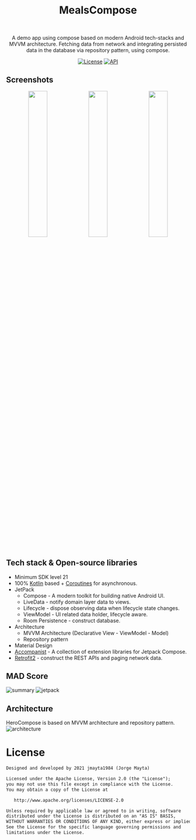 <h1 align="center">MealsCompose</h1></br>
<p align="center">  
A demo app using compose based on modern Android tech-stacks and MVVM architecture. Fetching data from network and integrating persisted data in the database via repository pattern, using compose.
</p>

<p align="center">
  <a href="https://opensource.org/licenses/Apache-2.0"><img alt="License" src="https://img.shields.io/badge/License-Apache%202.0-blue.svg"/></a>
  <a href="https://android-arsenal.com/api?level=21"><img alt="API" src="https://img.shields.io/badge/API-21%2B-brightgreen.svg?style=flat"/></a>
  </p>

## Screenshots
<p align="center">
<img src="https://user-images.githubusercontent.com/38768001/137116309-b4c44ef2-d2b9-40ad-b7dc-50b594a68c3a.png" width=32%"/>
<img src="https://user-images.githubusercontent.com/38768001/137116318-d5f78df0-35af-4226-8f35-a5df88a5a157.png" width=32%"/>
<img src="https://user-images.githubusercontent.com/38768001/137116322-8dc85b9f-62c9-4bc4-9d4f-c3d3b95d56dd.png" width=32%"/>
</p>

## Tech stack & Open-source libraries
- Minimum SDK level 21
- 100% [Kotlin](https://kotlinlang.org/) based + [Coroutines](https://github.com/Kotlin/kotlinx.coroutines) for asynchronous.
- JetPack
  - Compose - A modern toolkit for building native Android UI.
  - LiveData - notify domain layer data to views.
  - Lifecycle - dispose observing data when lifecycle state changes.
  - ViewModel - UI related data holder, lifecycle aware.
  - Room Persistence - construct database.
- Architecture
  - MVVM Architecture (Declarative View - ViewModel - Model)
  - Repository pattern
- Material Design
- [Accompanist](https://github.com/google/accompanist) - A collection of extension libraries for Jetpack Compose.
- [Retrofit2](https://github.com/square/retrofit) - construct the REST APIs and paging network data.

## MAD Score
![summary](https://user-images.githubusercontent.com/38768001/137116711-3761a96c-75d4-4a17-a9d6-19b1d9831f9c.png)
![jetpack](https://user-images.githubusercontent.com/38768001/137116709-83a26fc9-0125-4875-8077-c66a4bf5c44a.png)

## Architecture
HeroCompose is based on MVVM architecture and repository pattern.
![architecture](https://user-images.githubusercontent.com/38768001/134121196-9a278e99-fc4c-426a-a136-d564ebc2915d.png)

# License
```xml
Designed and developed by 2021 jmayta1984 (Jorge Mayta)

Licensed under the Apache License, Version 2.0 (the "License");
you may not use this file except in compliance with the License.
You may obtain a copy of the License at

   http://www.apache.org/licenses/LICENSE-2.0

Unless required by applicable law or agreed to in writing, software
distributed under the License is distributed on an "AS IS" BASIS,
WITHOUT WARRANTIES OR CONDITIONS OF ANY KIND, either express or implied.
See the License for the specific language governing permissions and
limitations under the License.
```
